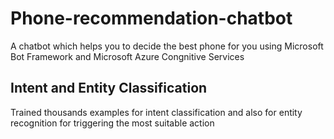 # Phone-recommendation-chatbot
A chatbot which helps you to decide the best phone for you using Microsoft Bot Framework and Microsoft Azure Congnitive Services

## Intent and Entity Classification
Trained thousands examples for intent classification and also for entity recognition for triggering the most suitable action 
 
